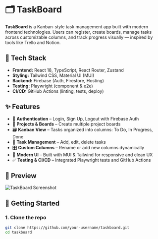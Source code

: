 # 🗂️ TaskBoard

**TaskBoard** is a Kanban-style task management app built with modern frontend technologies. Users can register, create boards, manage tasks across customizable columns, and track progress visually — inspired by tools like Trello and Notion.

## 🔧 Tech Stack

- **Frontend:** React 18, TypeScript, React Router, Zustand
- **Styling:** Tailwind CSS, Material UI (MUI)
- **Backend:** Firebase (Auth, Firestore, Hosting)
- **Testing:** Playwright (component & e2e)
- **CI/CD:** GitHub Actions (linting, tests, deploy)

## ✨ Features

- 🔐 **Authentication** – Login, Sign Up, Logout with Firebase Auth
- 🧠 **Projects & Boards** – Create multiple project boards
- 🗃️ **Kanban View** – Tasks organized into columns: To Do, In Progress, Done
- 📝 **Task Management** – Add, edit, delete tasks
- 🎛️ **Custom Columns** – Rename or add new columns dynamically
- 🎨 **Modern UI** – Built with MUI & Tailwind for responsive and clean UX
- ✅ **Testing & CI/CD** – Integrated Playwright tests and GitHub Actions

## 📸 Preview

![TaskBoard Screenshot](./preview.png)

## 🚀 Getting Started

### 1. Clone the repo

```bash
git clone https://github.com/your-username/taskboard.git
cd taskboard
```
